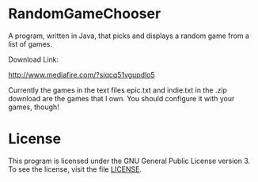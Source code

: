 RandomGameChooser
=================

A program, written in Java, that picks and displays a random game from a list of games.

Download Link:

http://www.mediafire.com/?siqcq51vgupdlo5

Currently the games in the text files epic.txt and indie.txt in the .zip download are the games that I own.  You should configure it with your games, though!

License
=======

This program is licensed under the GNU General Public License version 3.  To see the license, visit the file [LICENSE](LICENSE).
